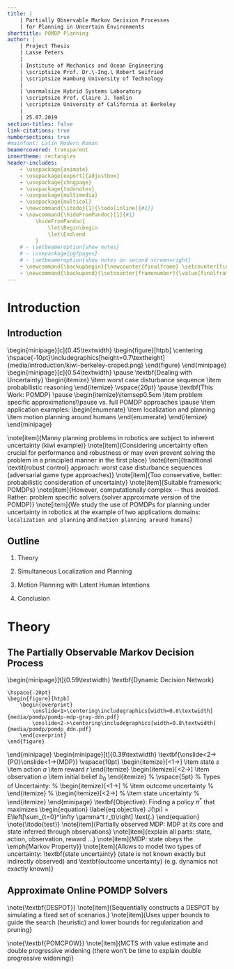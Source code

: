 ```yaml
---
title: |
    | Partially Observable Markov Decision Processes
    | for Planning in Uncertain Environments
shorttitle: POMDP Planning
author: |
    | Project Thesis
    | Lasse Peters
    |
    | Institute of Mechanics and Ocean Engineering
    | \scriptsize Prof. Dr.\-Ing.\ Robert Seifried
    | \scriptsize Hamburg University of Technology
    |
    | \normalsize Hybrid Systems Laboratory
    | \scriptsize Prof. Claire J. Tomlin
    | \scriptsize University of California at Berkeley
    |
    | 25.07.2019
section-titles: false
link-citations: true
numbersections: true
#mainfont: Latin Modern Roman
beamercovered: transparent
innertheme: rectangles
header-includes:
    - \usepackage{animate}
    - \usepackage[export]{adjustbox}
    - \usepackage{chngpage}
    - \usepackage{todonotes}
    - \usepackage{multimedia}
    - \usepackage{multicol}
    - \newcommand{\itodo}[1]{\todo[inline]{#1}}
    - \newcommand{\hideFromPandoc}[1]{#1}
         \hideFromPandoc{
             \let\Begin\begin
             \let\End\end
         }
    # - \setbeameroption{show notes}
    # - \usepackage{pgfpages}
    # - \setbeameroption{show notes on second screen=right}
    - \newcommand{\backupbegin}{\newcounter{finalframe} \setcounter{finalframe}{\value{framenumber}}}
    - \newcommand{\backupend}{\setcounter{framenumber}{\value{finalframe}}}
---
```


# Introduction

## Introduction

\begin{minipage}[c]{0.45\textwidth}
    \begin{figure}[htpb]
        \centering
        \hspace{-10pt}\includegraphics[height=0.7\textheight]{media/introduction/kiwi-berkeley-croped.png}
    \end{figure}
\end{minipage}
\begin{minipage}[c]{0.54\textwidth}
    \pause
    \textbf{Dealing with Uncertainty}
    \begin{itemize}
        \item worst case disturbance sequence
        \item probabilistic reasoning
    \end{itemize}
    \vspace{20pt}
    \pause
    \textbf{This Work: POMDP}
    \pause
    \begin{itemize}\itemsep0.5em
        \item problem specific approximations\\\pause vs. full POMDP approaches
        \pause
        \item application examples:
            \begin{enumerate}
                \item localization and planning
                \item motion planning around humans
            \end{enumerate}
    \end{itemize}
\end{minipage}

\note[item]{Manny planning problems in robotics are subject to inherent uncertainty (kiwi example)}
\note[item]{Considering uncertainty often crucial for performance and robustness or may even prevent solving the
problem in a principled manner in the first place}
\note[item]{traditional \textit{robust control} approach: worst case disturbance sequences (adversarial game type approaches)}
\note[item]{Too conservative, better: probabilistic consideration of uncertainty}
\note[item]{Suitable framework: POMDPs}
\note[item]{However, computationally complex -- thus avoided. Rather: problem specific solvers (solver approximate version of the POMDP)}
\note[item]{We study the use of POMDPs for planning under uncertainty in robotics at the example of two applications domains: `localization and planning` and `motion planning around humans`}

## Outline

1. Theory

2. Simultaneous Localization and Planning

3. Motion Planning with Latent Human Intentions

4. Conclusion

# Theory

## The Partially Observable Markov Decision Process


\begin{minipage}[t]{0.59\textwidth}
    \textbf{Dynamic Decision Network}

    \hspace{-20pt}
    \begin{figure}[htpb]
        \begin{overprint}
            \onslide<1>\centering\includegraphics[width=0.8\textwidth]{media/pomdp/pomdp-mdp-gray-ddn.pdf}
            \onslide<2->\centering\includegraphics[width=0.8\textwidth]{media/pomdp/pomdp_ddn.pdf}
        \end{overprint}
    \end{figure}
\end{minipage}
\begin{minipage}[t]{0.39\textwidth}
    \textbf{\onslide<2->{PO}\onslide<1->{MDP}}
    \vspace{10pt}
    \begin{itemize}[<1->]
            \item state $s$
            \item action $a$
            \item reward $r$
    \end{itemize}
    \begin{itemize}[<2->]
            \item observation $o$
            \item initial belief $b_0$
    \end{itemize}
%    \vspace{5pt}
%    Types of Uncertainty:
%    \begin{itemize}[<1->]
%            \item outcome uncertainty
%    \end{itemize}
%    \begin{itemize}[<2->]
%            \item state uncertainty
%    \end{itemize}
\end{minipage}
\textbf{Objective}: Finding a policy $\pi^*$ that maximizes
\begin{equation} \label{eq:objective}
    J(\pi) = E\left[\sum_{t=0}^\infty \gamma^t r_t)\right] \text{.}
\end{equation}
\note{\itodo{test}}
\note[item]{Partially observed MDP: MDP at its core and state inferred through observations}
\note[item]{explain all parts: state, action, observation, reward ...}
\note[item]{MDP: state obeys the \emph{Markov Property}}
\note[item]{Allows to model two types of uncertainty: \textbf{state
            uncertainty} (state is not known exactly but indirectly observed) and
            \textbf{outcome uncertainty} (e.g. dynamics not exactly known)}

## Approximate Online POMDP Solvers

\note{\textbf{DESPOT}}
\note[item]{Sequentially constructs a DESPOT by simulating a fixed set of scenarios.}
\note[item]{Uses upper bounds to guide the search (heuristic) and lower bounds for regularization and pruning}

\note{\textbf{POMCPOW}}
\note[item]{MCTS with value estimate and double progressive widening (there won't be time to explain double progressive widening)}
